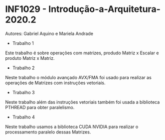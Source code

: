 # INF1029 - Introdução-a-Arquitetura-2020.2
Autores: Gabriel Aquino e Mariela Andrade

* Trabalho 1

Este trabalho é sobre operações com matrizes, produdo Matriz x Escalar e produto Matriz x Matriz.

* Trabalho 2

Neste trabalho o módulo avançado AVX/FMA foi usado para realizar as operações de Matrizes com instruções vetoriais.

* Trabalho 3

Neste trabalho além das instruções vetoriais também foi usada a biblioteca PTHREAD para obter paralelismo.

* Trabalho 4

Neste trabalho usamos a biblioteca CUDA NVIDIA para realizar o processamento paralelo dessas Matrizes.

